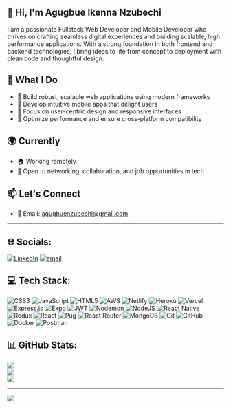 ## 👋 Hi, I'm Agugbue Ikenna Nzubechi

I am a passionate Fullstack Web Developer and Mobile Developer who thrives on crafting seamless digital experiences and building scalable, high performance applications. With a strong foundation in both frontend and backend technologies, I bring ideas to life from concept to deployment with clean code and thoughtful design.

## 💼 What I Do
- 🔧 Build robust, scalable web applications using modern frameworks
- 📱 Develop intuitive mobile apps that delight users
- 🎨 Focus on user-centric design and responsive interfaces
- 🚀 Optimize performance and ensure cross-platform compatibility

## 🌍 Currently
- 🏠 Working remotely
- 🤝 Open to networking, collaboration, and job opportunities in tech

## 📫 Let's Connect
- 📧 Email: agugbuenzubechi@gmail.com  

---

## 🌐 Socials:
[![LinkedIn](https://img.shields.io/badge/LinkedIn-%230077B5.svg?logo=linkedin&logoColor=white)](https://linkedin.com/in/agugbue-ikenna ) [![email](https://img.shields.io/badge/Email-D14836?logo=gmail&logoColor=white)](mailto:iamagugbueikenna@gmail.com) 

## 💻 Tech Stack:
![CSS3](https://img.shields.io/badge/css3-%231572B6.svg?style=for-the-badge&logo=css3&logoColor=white) ![JavaScript](https://img.shields.io/badge/javascript-%23323330.svg?style=for-the-badge&logo=javascript&logoColor=%23F7DF1E) ![HTML5](https://img.shields.io/badge/html5-%23E34F26.svg?style=for-the-badge&logo=html5&logoColor=white) ![AWS](https://img.shields.io/badge/AWS-%23FF9900.svg?style=for-the-badge&logo=amazon-aws&logoColor=white) ![Netlify](https://img.shields.io/badge/netlify-%23000000.svg?style=for-the-badge&logo=netlify&logoColor=#00C7B7) ![Heroku](https://img.shields.io/badge/heroku-%23430098.svg?style=for-the-badge&logo=heroku&logoColor=white) ![Vercel](https://img.shields.io/badge/vercel-%23000000.svg?style=for-the-badge&logo=vercel&logoColor=white) ![Express.js](https://img.shields.io/badge/express.js-%23404d59.svg?style=for-the-badge&logo=express&logoColor=%2361DAFB) ![Expo](https://img.shields.io/badge/expo-1C1E24?style=for-the-badge&logo=expo&logoColor=#D04A37) ![JWT](https://img.shields.io/badge/JWT-black?style=for-the-badge&logo=JSON%20web%20tokens) ![Nodemon](https://img.shields.io/badge/NODEMON-%23323330.svg?style=for-the-badge&logo=nodemon&logoColor=%BBDEAD) ![NodeJS](https://img.shields.io/badge/node.js-6DA55F?style=for-the-badge&logo=node.js&logoColor=white) ![React Native](https://img.shields.io/badge/react_native-%2320232a.svg?style=for-the-badge&logo=react&logoColor=%2361DAFB) ![Redux](https://img.shields.io/badge/redux-%23593d88.svg?style=for-the-badge&logo=redux&logoColor=white) ![React](https://img.shields.io/badge/react-%2320232a.svg?style=for-the-badge&logo=react&logoColor=%2361DAFB) ![Pug](https://img.shields.io/badge/Pug-FFF?style=for-the-badge&logo=pug&logoColor=A86454) ![React Router](https://img.shields.io/badge/React_Router-CA4245?style=for-the-badge&logo=react-router&logoColor=white) ![MongoDB](https://img.shields.io/badge/MongoDB-%234ea94b.svg?style=for-the-badge&logo=mongodb&logoColor=white) ![Git](https://img.shields.io/badge/git-%23F05033.svg?style=for-the-badge&logo=git&logoColor=white) ![GitHub](https://img.shields.io/badge/github-%23121011.svg?style=for-the-badge&logo=github&logoColor=white) ![Docker](https://img.shields.io/badge/docker-%230db7ed.svg?style=for-the-badge&logo=docker&logoColor=white) ![Postman](https://img.shields.io/badge/Postman-FF6C37?style=for-the-badge&logo=postman&logoColor=white)
## 📊 GitHub Stats:
![](https://github-readme-stats.vercel.app/api?username=Co-den&theme=dark&hide_border=false&include_all_commits=false&count_private=false)<br/>
![](https://nirzak-streak-stats.vercel.app/?user=Co-den&theme=dark&hide_border=false)<br/>
![](https://github-readme-stats.vercel.app/api/top-langs/?username=Co-den&theme=dark&hide_border=false&include_all_commits=false&count_private=false&layout=compact)

---
[![](https://visitcount.itsvg.in/api?id=Co-den&icon=4&color=13)](https://visitcount.itsvg.in)

<!-- Proudly created with GPRM ( https://gprm.itsvg.in ) -->

